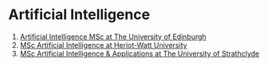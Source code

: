 # Artificial Intelligence

1. [Artificial Intelligence MSc at The University of Edinburgh](https://www.ed.ac.uk/studying/postgraduate/degrees/index.php?r=site%2Fview&id=107)
2. [MSc Artificial Intelligence at Heriot-Watt University](https://www.hw.ac.uk/uk/study/postgraduate/artificial-intelligence.htm)
3. [MSc Artificial Intelligence & Applications at The University of Strathclyde](https://www.strath.ac.uk/courses/postgraduatetaught/artificialintelligenceapplications/)
